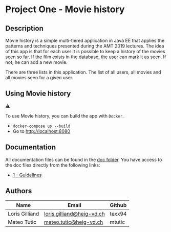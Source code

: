 # Project One - Movie history

## Description

Movie history is a simple multi-tiered application in Java EE that applies the patterns and
techniques presented during the AMT 2019 lectures. 
The idea of this app is that for each user it is possible to keep a history of the movies seen
so far. If the film exists in the database, the user can mark it as seen. If not, he can add
a new movie.

There are three lists in this application. The list of all users, all movies and all movies
seen for a given user.

## Using Movie history 

:warning:

To use Movie history, you can build the app with `Docker`.
* `docker-compose up --build`
* Go to [http://localhost:8080](http://localhost:8080)

## Documentation

All documentation files can be found in the [doc folder](doc/). You have access to the doc
files directly from the following links:

* [1 - Guidelines](doc/1_guidelines.md)

## Authors

| Name                                 | Email                                | Github      |
|--------------------------------------|--------------------------------------|-------------|
| Loris Gilliand                       | loris.gilliand@heig-vd.ch            | texx94      |
| Mateo Tutic                          | mateo.tutic@heig-vd.ch               | mtutic      |